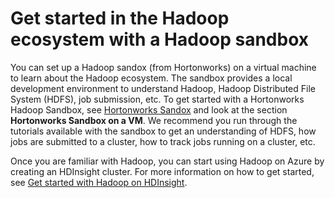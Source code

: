 <properties
	pageTitle="Get started with a Hadoop emulator for HDInsight | Azure"
	description="Use an installed emulator with a MapReduce tutorial and other samples to learn the Hadoop ecosystem. HDInsight emulator works like a Hadoop sandbox."
	keywords="emulator,hadoop ecosystem,hadoop sandbox,mapreduce tutorial"
	editor="cgronlun"
	manager="paulettm"
	services="hdinsight"
	authors="nitinme"
	documentationCenter=""
	tags="azure-portal"/>

<tags
	ms.service="hdinsight"
	ms.date="05/05/2016"
	wacn.date=""/>

# Get started in the Hadoop ecosystem with a Hadoop sandbox

You can set up a Hadoop sandox (from Hortonworks) on a virtual machine to learn about the Hadoop ecosystem. The sandbox provides a local development environment to understand Hadoop, Hadoop Distributed File System (HDFS), job submission, etc. To get started with a Hortonworks Hadoop Sandbox, see [Hortonworks Sandox](http://hortonworks.com/downloads/#sandbox) and look at the section **Hortonworks Sandbox on a VM**. We recommend you run through the tutorials available with the sandbox to get an understanding of HDFS, how jobs are submitted to a cluster, how to track jobs running on a cluster, etc.

Once you are familiar with Hadoop, you can start using Hadoop on Azure by creating an HDInsight cluster. For more information on how to get started, see [Get started with Hadoop on HDInsight](/documentation/articles/hdinsight-hadoop-tutorial-get-started-windows-v1/). 
